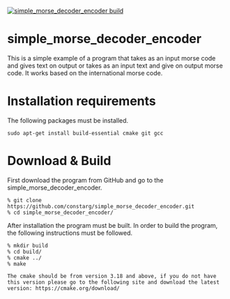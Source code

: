 [![simple_morse_decoder_encoder build](https://github.com/constarg/simple_morse_decoder_encoder/actions/workflows/cmake.yml/badge.svg?branch=main&event=push)](https://github.com/constarg/simple_morse_decoder_encoder/actions/workflows/cmake.yml)

# simple_morse_decoder_encoder
This is a simple example of a program that takes as an input morse code and gives text on output or takes as an input text and give on output morse code. It works based on the international morse code.

# Installation requirements
The following packages must be installed.<br>
```
sudo apt-get install build-essential cmake git gcc
```

# Download & Build

First download the program from GitHub and go to the simple_morse_decoder_encoder.

```
% git clone https://github.com/constarg/simple_morse_decoder_encoder.git
% cd simple_morse_decoder_encoder/
```

After installation the program must be built. In order to build the program, the following instructions must be
followed.<br>

```
% mkdir build
% cd build/
% cmake ../
% make
```

`
The cmake should be from version 3.18 and above, if you do not have this version please go to the following site and download the latest version:
https://cmake.org/download/
`
